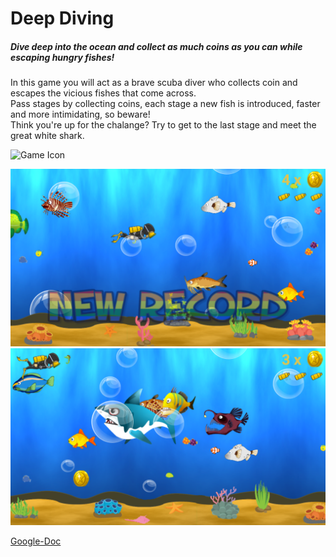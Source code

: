 # Deep Diving

##### Dive deep into the ocean and collect as much coins as you can while escaping hungry fishes!

In this game you will act as a brave scuba diver who collects coin and escapes the vicious fishes that come across.  
Pass stages by collecting coins, each stage a new fish is introduced, faster and more intimidating, so beware!  
Think you're up for the chalange? Try to get to the last stage and meet the great white shark.  
  
  
![Game Icon](/app/src/main/res/mipmap-hdpi)  
  
![In-App image 1](/InAppPic1.png)  
![In-App image 2](/InAppPic2.png)  
  
  
[Google-Doc](https://docs.google.com/document/d/1w6cQPvVO5fuB43tWjU9pKnpVl2wMv3YP2d9w3gouAyo/edit?ts=5883af3b)